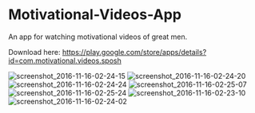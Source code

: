 # Motivational-Videos-App
An app for watching motivational videos of great men.

Download here: https://play.google.com/store/apps/details?id=com.motivational.videos.sposh

![screenshot_2016-11-16-02-24-15](https://cloud.githubusercontent.com/assets/13810874/20331270/bb0f7a5a-aba4-11e6-8a41-5c7d58bd7071.png)
![screenshot_2016-11-16-02-24-20](https://cloud.githubusercontent.com/assets/13810874/20331271/bb11e3da-aba4-11e6-91c3-d7c4e16c5192.png)
![screenshot_2016-11-16-02-24-24](https://cloud.githubusercontent.com/assets/13810874/20331272/bb158f94-aba4-11e6-80e7-1f799bbe0ab4.png)
![screenshot_2016-11-16-02-25-07](https://cloud.githubusercontent.com/assets/13810874/20331273/bb18e8ce-aba4-11e6-96d8-557e6b76f529.png)
![screenshot_2016-11-16-02-25-24](https://cloud.githubusercontent.com/assets/13810874/20331274/bb1acda6-aba4-11e6-81b6-c8b1a081805e.png)
![screenshot_2016-11-16-02-23-10](https://cloud.githubusercontent.com/assets/13810874/20331275/bb1cf14e-aba4-11e6-9a99-e5e418882547.png)
![screenshot_2016-11-16-02-24-02](https://cloud.githubusercontent.com/assets/13810874/20331276/bb55a1ec-aba4-11e6-8cba-2cf6690edaf2.png)
